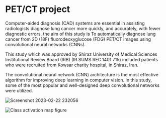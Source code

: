 # PET/CT project
Computer-aided diagnosis (CAD) systems are essential in assisting radiologists diagnose lung cancer more quickly, and accurately, with fewer diagnostic errors. the aim of this study is To automatically diagnose lung cancer from 2D (18F) fluorodeoxyglucose (FDG) PET/CT images using convolutional neural networks (CNNs).

This study which was approved by Shiraz University of Medical Sciences Institutional Review Board (IRB) (IR.SUMS.REC.1401.715) included patients who were recruited from Kowsar charity hospital, in Shiraz, Iran. 

The convolutional neural network (CNN) architecture is the most effective algorithm for improving deep learning in computer vision. In this study, some of the most popular and well-designed deep convolutional networks were utilized.

![Screenshot 2023-02-22 232056](https://github.com/MKarimpour1997/thesProjectPET-CT/assets/131992544/9db90fe8-435b-4dff-addc-e000a7f50532)




![Class activation map figure](https://github.com/MKarimpour1997/thesProjectPET-CT/assets/131992544/048fecd6-90b2-446e-877c-30cdd24f4613)
